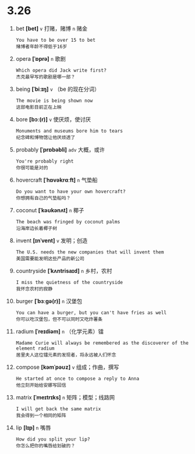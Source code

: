 # 3.26

1. bet **[bet]** `v` 打赌，赌博 `n` 赌金

   ```
   You have to be over 15 to bet
   赌博者年龄不得低于16岁
   ```

2. opera **[ˈɒprə]** `n` 歌剧

   ```
   Which opera did Jack write first?
   杰克最早写的歌剧是哪一部？
   ```

3. being **[ˈbiːɪŋ]** `v` （be 的现在分词）

   ```
   The movie is being shown now
   这部电影目前正在上映
   ```

4. bore **[bɔː(r)]** `v` 使厌烦，使讨厌

   ```
   Monuments and museums bore him to tears
   纪念碑和博物馆让他厌烦透了
   ```

5. probably **[ˈprɒbəbli]** `adv` 大概，或许

   ```
   You're probably right
   你很可能是对的
   ```

6. hovercraft **[ˈhɒvəkrɑːft]** `n` 气垫船

   ```
   Do you want to have your own hovercraft?
   你想拥有自己的气垫船吗？
   ```

7. coconut **[ˈkəʊkənʌt]** `n` 椰子

   ```
   The beach was fringed by coconut palms
   沿海岸边长着椰子树
   ```

8. invent **[ɪnˈvent]** `v` 发明；创造

   ```
   The U.S. needs the new companies that will invent them
   美国需要能发明这些产品的新公司
   ```

9. countryside **[ˈkʌntrisaɪd]** `n` 乡村，农村

   ```
   I miss the quietness of the countryside
   我怀念农村的寂静
   ```

10. burger **[ˈbɜːɡə(r)]** `n` 汉堡包

    ```
    You can have a burger, but you can't have fries as well
    你可以吃汉堡包，但不可以同时又吃炸薯条
    ```

11. radium **[ˈreɪdiəm]** `n` （化学元素）镭

    ```
    Madame Curie will always be remembered as the discoverer of the element radium
    居里夫人这位镭元素的发现者，将永远被人们怀念
    ```

12. compose **[kəmˈpəʊz]** `v` 组成；作曲，撰写

    ```
    He started at once to compose a reply to Anna
    他立刻开始给安娜写回信
    ```

13. matrix **[ˈmeɪtrɪks]** `n` 矩阵；模型；线路网

    ```
    I will get back the same matrix
    我会得到一个相同的矩阵
    ```

14. lip **[lɪp]** `n` 嘴唇
    ```
    How did you split your lip?
    你怎么把你的嘴唇给划破的？
    ```
